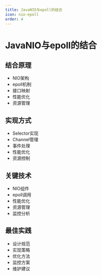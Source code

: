 ```yaml
---
title: JavaNIO与epoll的结合
icon: nio-epoll
order: 4
---
```


# JavaNIO与epoll的结合

## 结合原理
- NIO架构
- epoll机制
- 接口映射
- 性能优化
- 资源管理

## 实现方式
- Selector实现
- Channel管理
- 事件处理
- 性能优化
- 资源控制

## 关键技术
- NIO组件
- epoll调用
- 性能优化
- 资源管理
- 监控分析

## 最佳实践
- 设计规范
- 实现策略
- 优化方法
- 监控方案
- 维护建议
